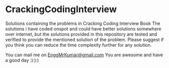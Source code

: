 # CrackingCodingInterview
Solutions containing the problems in Cracking Coding Interview Book
The solutions i have coded onspot and could have better solutions somewhere over internet, but the solutions provided in this repository are tested and verified to provide the 
mentioned solution of the problem.
Please suggest if you think you can reduce the time complexity further for any solution.

You can mail me on EnggMrKumar@gmail.com
You are awesome and have a good day :):):) 
